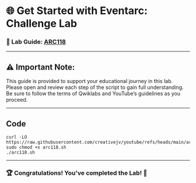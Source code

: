 # 🌐 Get Started with Eventarc: Challenge Lab

### 📖 Lab Guide: [ARC118](https://www.cloudskillsboost.google/course_templates/727/labs/461591)


---
## ⚠️ **Important Note:**
This guide is provided to support your educational journey in this lab. Please open and review each step of the script to gain full understanding. Be sure to follow the terms of Qwiklabs and YouTube’s guidelines as you proceed.

---

## Code
```
curl -LO https://raw.githubusercontent.com/creativejv/youtube/refs/heads/main/arc118.sh
sudo chmod +x arc118.sh
./arc118.sh
```

---

### 🏆 Congratulations! You've completed the Lab! 🎉

